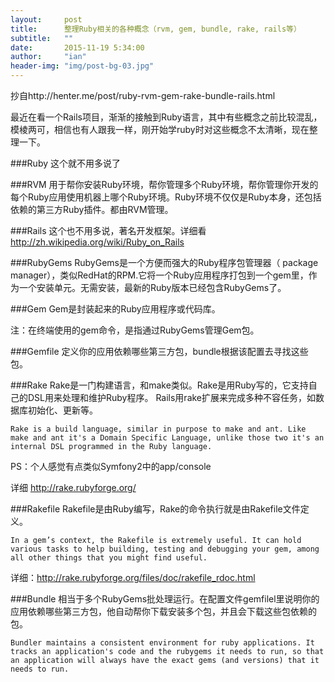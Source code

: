 ```yaml
---
layout:     post
title:      整理Ruby相关的各种概念（rvm, gem, bundle, rake, rails等）
subtitle:   ""
date:       2015-11-19 5:34:00
author:     "ian"
header-img: "img/post-bg-03.jpg"
---
```



抄自http://henter.me/post/ruby-rvm-gem-rake-bundle-rails.html

 

最近在看一个Rails项目，渐渐的接触到Ruby语言，其中有些概念之前比较混乱，模棱两可，相信也有人跟我一样，刚开始学ruby时对这些概念不太清晰，现在整理一下。

###Ruby
这个就不用多说了

###RVM
用于帮你安装Ruby环境，帮你管理多个Ruby环境，帮你管理你开发的每个Ruby应用使用机器上哪个Ruby环境。Ruby环境不仅仅是Ruby本身，还包括依赖的第三方Ruby插件。都由RVM管理。

###Rails
这个也不用多说，著名开发框架。详细看 http://zh.wikipedia.org/wiki/Ruby_on_Rails

###RubyGems
RubyGems是一个方便而强大的Ruby程序包管理器（ package manager），类似RedHat的RPM.它将一个Ruby应用程序打包到一个gem里，作为一个安装单元。无需安装，最新的Ruby版本已经包含RubyGems了。

###Gem
Gem是封装起来的Ruby应用程序或代码库。

注：在终端使用的gem命令，是指通过RubyGems管理Gem包。

###Gemfile
定义你的应用依赖哪些第三方包，bundle根据该配置去寻找这些包。

###Rake
Rake是一门构建语言，和make类似。Rake是用Ruby写的，它支持自己的DSL用来处理和维护Ruby程序。 Rails用rake扩展来完成多种不容任务，如数据库初始化、更新等。

```
Rake is a build language, similar in purpose to make and ant. Like make and ant it's a Domain Specific Language, unlike those two it's an internal DSL programmed in the Ruby language.
```
PS：个人感觉有点类似Symfony2中的app/console

详细 http://rake.rubyforge.org/

###Rakefile
Rakefile是由Ruby编写，Rake的命令执行就是由Rakefile文件定义。

```
In a gem’s context, the Rakefile is extremely useful. It can hold various tasks to help building, testing and debugging your gem, among all other things that you might find useful.
```
详细：http://rake.rubyforge.org/files/doc/rakefile_rdoc.html

###Bundle
相当于多个RubyGems批处理运行。在配置文件gemfilel里说明你的应用依赖哪些第三方包，他自动帮你下载安装多个包，并且会下载这些包依赖的包。

```
Bundler maintains a consistent environment for ruby applications. It tracks an application's code and the rubygems it needs to run, so that an application will always have the exact gems (and versions) that it needs to run.
```
